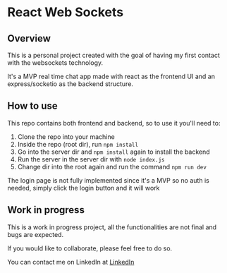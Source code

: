 # React Web Sockets

## Overview

This is a personal project created with the goal of having my first contact with the websockets technology.

It's a MVP real time chat app made with react as the frontend UI and an express/socketio as the backend structure.

## How to use

This repo contains both frontend and backend, so to use it you'll need to:

1. Clone the repo into your machine
2. Inside the repo (root dir), run ```npm install```
3. Go into the server dir and ```npm install``` again to install the backend
4. Run the server in the server dir with ```node index.js```
5. Change dir into the root again and run the command ```npm run dev```

The login page is not fully implemented since it's a MVP so no auth is needed, simply click the login button and it will work

## Work in progress

This is a work in progress project, all the functionalities are not final and bugs are expected.

If you would like to collaborate, please feel free to do so. 

You can contact me on LinkedIn at [LinkedIn](https://www.linkedin.com/in/brainon-queiroz/)

